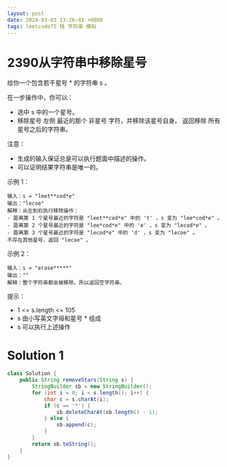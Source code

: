 ```yaml
---
layout: post
date: 2024-03-03 13:26:41 +0800
tags: leetcode75 栈 字符串 模拟
---
```


# 2390从字符串中移除星号

给你一个包含若干星号 * 的字符串 s 。

在一步操作中，你可以：
+ 选中 s 中的一个星号。
+ 移除星号 左侧 最近的那个 非星号 字符，并移除该星号自身。
返回移除 所有 星号之后的字符串。

注意：
+ 生成的输入保证总是可以执行题面中描述的操作。
+ 可以证明结果字符串是唯一的。

示例 1：
```
输入：s = "leet**cod*e"
输出："lecoe"
解释：从左到右执行移除操作：
- 距离第 1 个星号最近的字符是 "leet**cod*e" 中的 't' ，s 变为 "lee*cod*e" 。
- 距离第 2 个星号最近的字符是 "lee*cod*e" 中的 'e' ，s 变为 "lecod*e" 。
- 距离第 3 个星号最近的字符是 "lecod*e" 中的 'd' ，s 变为 "lecoe" 。
不存在其他星号，返回 "lecoe" 。
```
示例 2：
```
输入：s = "erase*****"
输出：""
解释：整个字符串都会被移除，所以返回空字符串。
```
提示：
+ 1 <= s.length <= 105
+ s 由小写英文字母和星号 * 组成
+ s 可以执行上述操作

# Solution 1

```java
class Solution {
    public String removeStars(String s) {
        StringBuilder sb = new StringBuilder();
        for (int i = 0; i < s.length(); i++) {
            char c = s.charAt(i);
            if (c == '*') {
                sb.deleteCharAt(sb.length() - 1);
            } else {
                sb.append(c);
            }
        }
        return sb.toString();
    }
}
```
